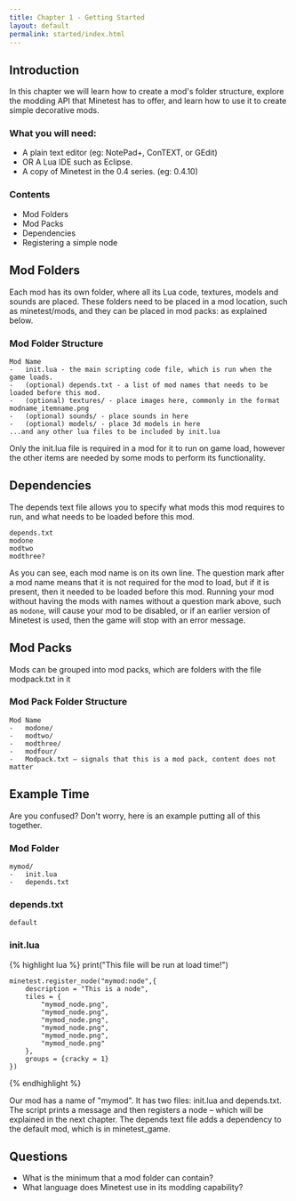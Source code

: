 ```yaml
---
title: Chapter 1 - Getting Started
layout: default
permalink: started/index.html
---
```


Introduction
------------

In this chapter we will learn how to create a mod's folder structure,
explore the modding API that Minetest has to offer, and learn how to use
it to create simple decorative mods.

### What you will need:
* A plain text editor (eg: NotePad+, ConTEXT, or GEdit)
* OR A Lua IDE such as Eclipse.
* A copy of Minetest in the 0.4 series. (eg: 0.4.10)

### Contents
* Mod Folders
* Mod Packs
*	Dependencies
*	Registering a simple node

Mod Folders
-----------

Each mod has its own folder, where all its Lua code, textures, models and sounds are placed.
These folders need to be placed in a mod location, such as minetest/mods, and they can be
placed in mod packs: as explained below.

### Mod Folder Structure
	Mod Name
	-	init.lua - the main scripting code file, which is run when the game loads.
	-	(optional) depends.txt - a list of mod names that needs to be loaded before this mod.
	-	(optional) textures/ - place images here, commonly in the format modname_itemname.png
	-	(optional) sounds/ - place sounds in here
	-	(optional) models/ - place 3d models in here
	...and any other lua files to be included by init.lua

Only the init.lua file is required in a mod for it to run on game load, however the other
items are needed by some mods to perform its functionality.

Dependencies
------------

The depends text file allows you to specify what mods this mod requires to run, and what
needs to be loaded before this mod.

	depends.txt
	modone
	modtwo
	modthree?

As you can see, each mod name is on its own line. The question mark after a mod name
means that it is not required for the mod to load, but if it is present,
then it needed to be loaded before this mod. Running your mod without having the
mods with names without a question mark above, such as ``modone``, will cause your mod to
be disabled, or if an earlier version of Minetest is used,
then the game will stop with an error message.

Mod Packs
---------

Mods can be grouped into mod packs, which are folders with the file modpack.txt in it

### Mod Pack Folder Structure
	Mod Name
	-	modone/
	-	modtwo/
	-	modthree/
	-	modfour/
	-	Modpack.txt – signals that this is a mod pack, content does not matter

Example Time
------------

Are you confused? Don't worry, here is an example putting all of this together.

### Mod Folder
	mymod/
	-	init.lua
	-	depends.txt


### depends.txt
	default

### init.lua
{% highlight lua %}
	print("This file will be run at load time!")

	minetest.register_node("mymod:node",{
		description = "This is a node",
		tiles = {
			"mymod_node.png",
			"mymod_node.png",
			"mymod_node.png",
			"mymod_node.png",
			"mymod_node.png",
			"mymod_node.png"
		},
		groups = {cracky = 1}
	})
{% endhighlight %}

Our mod has a name of "mymod". It has two files: init.lua and depends.txt.
The script prints a message and then registers a node – which will be explained in the next chapter.
The depends text file adds a dependency to the default mod, which is in minetest_game.

Questions
---------

* What is the minimum that a mod folder can contain?
* What language does Minetest use in its modding capability?

